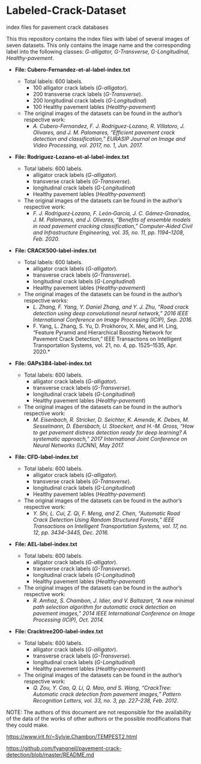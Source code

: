# Labeled-Crack-Dataset
index files for pavement crack databases

This this repository contains the index files with label of several images of seven datasets. This only contains the image name and the corresponding label into the following classes: *G-alligator, G-Transverse, G-Longitudinal, Healthy-pavement*.


* **File: Cubero-Fernandez-et-al-label-index.txt**
  * Total labels: 600 labels.
    - 100 alligator crack labels (*G-alligator*).
    - 200 transverse crack labels (*G-Transverse*).
    - 200 longitudinal crack labels (*G-Longitudinal*)
    - 100 Healthy pavement lables (*Healthy-pavement*)
  * The original images of the datasets can be found in the author’s respective work: 
    * *A. Cubero-Fernandez, F. J. Rodriguez-Lozano, R. Villatoro, J. Olivares, and J. M. Palomares, “Efficient pavement crack detection and classification,” EURASIP Journal on Image and Video Processing, vol. 2017, no. 1, Jun. 2017.*

* **File: Rodriguez-Lozano-et-al-label-index.txt**
  * Total labels: 600 labels.
    -  alligator crack labels (*G-alligator*).
    -  transverse crack labels (*G-Transverse*).
    -  longitudinal crack labels (*G-Longitudinal*)
    -  Healthy pavement lables (*Healthy-pavement*)
  * The original images of the datasets can be found in the author’s respective work: 
    * *F. J. Rodriguez‐Lozano, F. León‐García, J. C. Gámez‐Granados, J. M. Palomares, and J. Olivares, “Benefits of ensemble models in road pavement cracking classification,” Computer-Aided Civil and Infrastructure Engineering, vol. 35, no. 11, pp. 1194–1208, Feb. 2020.*

* **File: CRACK500-label-index.txt**
  * Total labels: 600 labels.
    -  alligator crack labels (*G-alligator*).
    -  transverse crack labels (*G-Transverse*).
    -  longitudinal crack labels (*G-Longitudinal*)
    -  Healthy pavement lables (*Healthy-pavement*)
  * The original images of the datasets can be found in the author’s respective works:   
    * *L. Zhang, F. Yang, Y. Daniel Zhang, and Y. J. Zhu, “Road crack detection using deep convolutional neural network,” 2016 IEEE International Conference on Image Processing (ICIP), Sep. 2016.*
    * F. Yang, L. Zhang, S. Yu, D. Prokhorov, X. Mei, and H. Ling, “Feature Pyramid and Hierarchical Boosting Network for Pavement Crack Detection,” IEEE Transactions on Intelligent Transportation Systems, vol. 21, no. 4, pp. 1525–1535, Apr. 2020.*

* **File: GAPs384-label-index.txt**
  * Total labels: 600 labels.
    -  alligator crack labels (*G-alligator*).
    -  transverse crack labels (*G-Transverse*).
    -  longitudinal crack labels (*G-Longitudinal*)
    -  Healthy pavement lables (*Healthy-pavement*)
  * The original images of the datasets can be found in the author’s respective work: 
    * *M. Eisenbach, R. Stricker, D. Seichter, K. Amende, K. Debes, M. Sesselmann, D. Ebersbach, U. Stoeckert, and H.-M. Gross, “How to get pavement distress detection ready for deep learning? A systematic approach,” 2017 International Joint Conference on Neural Networks (IJCNN), May 2017.*

* **File: CFD-label-index.txt**
  * Total labels: 600 labels.
    -  alligator crack labels (*G-alligator*).
    -  transverse crack labels (*G-Transverse*).
    -  longitudinal crack labels (*G-Longitudinal*)
    -  Healthy pavement lables (*Healthy-pavement*)
  * The original images of the datasets can be found in the author’s respective work: 
    * *Y. Shi, L. Cui, Z. Qi, F. Meng, and Z. Chen, “Automatic Road Crack Detection Using Random Structured Forests,” IEEE Transactions on Intelligent Transportation Systems, vol. 17, no. 12, pp. 3434–3445, Dec. 2016.*

* **File: AEL-label-index.txt**
  * Total labels: 600 labels.
    -  alligator crack labels (*G-alligator*).
    -  transverse crack labels (*G-Transverse*).
    -  longitudinal crack labels (*G-Longitudinal*)
    -  Healthy pavement lables (*Healthy-pavement*)
  * The original images of the datasets can be found in the author’s respective work: 
    * *R. Amhaz, S. Chambon, J. Idier, and V. Baltazart, “A new minimal path selection algorithm for automatic crack detection on pavement images,” 2014 IEEE International Conference on Image Processing (ICIP), Oct. 2014.*

* **File: Cracktree200-label-index.txt**
  * Total labels: 600 labels.
    -  alligator crack labels (*G-alligator*).
    -  transverse crack labels (*G-Transverse*).
    -  longitudinal crack labels (*G-Longitudinal*)
    -  Healthy pavement lables (*Healthy-pavement*)
  * The original images of the datasets can be found in the author’s respective work: 
    * *Q. Zou, Y. Cao, Q. Li, Q. Mao, and S. Wang, “CrackTree: Automatic crack detection from pavement images,” Pattern Recognition Letters, vol. 33, no. 3, pp. 227–238, Feb. 2012.*


NOTE: The authors of this document are not responsible for the availability of the data of the works of other authors or the possible modifications that they could make.



https://www.irit.fr/~Sylvie.Chambon/TEMPEST2.html

https://github.com/fyangneil/pavement-crack-detection/blob/master/README.md
